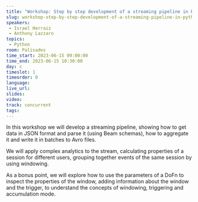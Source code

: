```yaml
---
title: "Workshop: Step by step development of a streaming pipeline in Python"
slug: workshop-step-by-step-development-of-a-streaming-pipeline-in-python
speakers:
 - Israel Herraiz
 - Anthony Lazzaro
topics:
 - Python
room: Palisades
time_start: 2023-06-15 09:00:00
time_end: 2023-06-15 10:30:00
day: c
timeslot: 1
timeorder: 0
language: 
live_url: 
slides: 
video: 
track: concurrent
tags:   
---
```


In this workshop we will develop a streaming pipeline, showing how to get data in JSON format and parse it (using Beam schemas), how to aggregate it and write it in batches to Avro files.
 
 
 
 We will apply complex analytics to the stream, calculating properties of a session for different users, grouping together events of the same session by using windowing. 
 
 
 
 As a bonus point, we will explore how to use the parameters of a DoFn to inspect the properties of the window, adding information about the window and the trigger, to understand the concepts of windowing, triggering and accumulation mode.